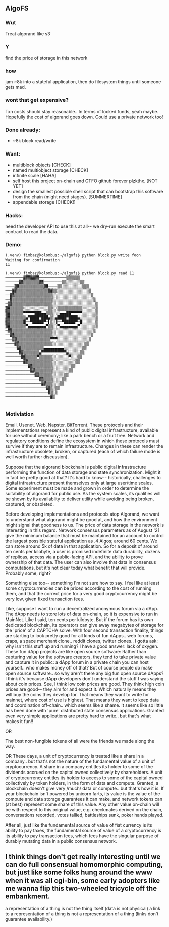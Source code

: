 ## AlgoFS
### Wut

Treat algorand like s3
### Y
find the price of storage in this network
### how
jam ~8k into a stateful application, then do filesystem things until someone gets mad.
### wont that get expensive?
Txn costs should stay reasonable.. In terms of locked funds, yeah maybe.  Hopefully the cost of algorand goes down.  Could use a private network too!
### Done already:
* ~8k block read/write
### Want:
* multiblock objects [CHECK]
* named multiobject storage [CHECK]
* infinite scale [HAHA]
* self host this project on-chain and GTFO github forever plzkthx. [NOT YET]
* design the smallest possible shell script that can bootstrap this software from the chain (might need stages). [SUMMERTIME]
* appendable storage [CHECK!]

### Hacks:
need the developer API to use this at all-- we dry-run execute the smart contract to read the data.

### Demo:
```
(.venv) fimbaz@kolombus:~/algofs$ python block.py write foon                                                                                                                                                                                                                                 
Waiting for confirmation                                               
11 

(.venv) fimbaz@kolombus:~/algofs$ python block.py read 11                                                                                                                                                                                                                                    
────────▓▓▓▓▓▓▓────────────▒▒▒▒▒▒                                      
──────▓▓▒▒▒▒▒▒▒▓▓────────▒▒░░░░░░▒▒                                    
────▓▓▒▒▒▒▒▒▒▒▒▒▒▓▓────▒▒░░░░░░░░░▒▒▒                                  
───▓▓▒▒▒▒▒▒▒▒▒▒▒▒▒▒▓▓▒▒░░░░░░░░░░░░░░▒                                 
──▓▓▒▒▒▒▒▒▒▒▒▒▒▒▒▒▒▒▒░░░░░░░░░░░░░░░░░▒                                
──▓▒▒▒▒▒▒▒▒▒▒▒▒▒▒▒▒▒▒░░░░░░░░░░░░░░░░░░▒                               
─▓▓▒▒▒▒▒▒▒▒▒▒▒▒▒▒▒▒▒▒░░░░░░░░░░░░░░░░░░░▒                              
▓▓▒▒▒▒▒▒░░░░░░░░░░░▒▒░░▒▒▒▒▒▒▒▒▒▒▒░░░░░░▒                              
▓▓▒▒▒▒▒▒▀▀▀▀▀███▄▄▒▒▒░░░▄▄▄██▀▀▀▀▀░░░░░░▒                              
▓▓▒▒▒▒▒▒▒▄▀████▀███▄▒░▄████▀████▄░░░░░░░▒                              
▓▓▒▒▒▒▒▒█──▀█████▀─▌▒░▐──▀█████▀─█░░░░░░▒                              
▓▓▒▒▒▒▒▒▒▀▄▄▄▄▄▄▄▄▀▒▒░░▀▄▄▄▄▄▄▄▄▀░░░░░░░▒                              
─▓▓▒▒▒▒▒▒▒▒▒▒▒▒▒▒▒▒▒▒░░░░░░░░░░░░░░░░░░▒                               
──▓▓▒▒▒▒▒▒▒▒▒▒▒▒▒▒▒▒▒░░░░░░░░░░░░░░░░░▒                                
───▓▓▒▒▒▒▒▒▒▒▒▒▒▒▒▒▒▀▀▀░░░░░░░░░░░░░░▒                                 
────▓▓▒▒▒▒▒▒▒▒▒▒▒▒▒▒▒░░░░░░░░░░░░░░▒▒                                  
─────▓▓▒▒▒▒▒▒▒▒▒▒▄▄▄▄▄▄▄▄▄░░░░░░░░▒▒                                   
──────▓▓▒▒▒▒▒▒▒▄▀▀▀▀▀▀▀▀▀▀▀▄░░░░░▒▒                                    
───────▓▓▒▒▒▒▒▀▒▒▒▒▒▒░░░░░░░▀░░░▒▒                                     
────────▓▓▒▒▒▒▒▒▒▒▒▒▒░░░░░░░░░░▒▒                                      
──────────▓▓▒▒▒▒▒▒▒▒▒░░░░░░░░▒▒                                        
───────────▓▓▒▒▒▒▒▒▒▒░░░░░░░▒▒                                         
─────────────▓▓▒▒▒▒▒▒░░░░░▒▒                                           
───────────────▓▓▒▒▒▒░░░░▒▒                                            
────────────────▓▓▒▒▒░░░▒▒                                             
──────────────────▓▓▒░▒▒                                               
───────────────────▓▒░▒                                                
────────────────────▓▒                                                 


```

### Motiviation
Email.  Usenet. Web.  Napster.  BitTorrent.   These protocols and their implementations represent a kind of public digital infrastructure, available for use without ceremony; like a park bench or a fruit tree.  Network and regulatory conditions define the ecosystem in which these protocols must survive if they are to remain infrastructure.   Changes in these can render the infrastructure obsolete, broken, or captured (each of which failure mode is well worth further discussion).

Suppose that the algorand blockchain is public digital infrastructure performing the function of data storage and state synchronization.  Might it in fact be pretty good at that?  It's hard to know-- historically, challenges to digital infrastructure present themselves only at large user/time scales.  Some experiment must be made and grown in order to determine the suitability of algorand for public use.  As the system scales, its qualities will be shown by its availablity to deliver utility while avoiding being broken, captured, or obsoleted.

Before developing implementations and protocols atop Algorand, we want to understand what algorand might be good at, and how the environment might signal that goodness to us.  The price of data storage in the network is interesting in this regard.  Network consensus parameters as of August '21 give the minimum balance that must be maintained for an account to control the largest possible stateful application as .4 Algos; around 60 cents.  We can store around 5k of data in that application.  So for a deposit of around ten cents per kilobyte, a user is promised indefinite data durability, dozens of replicas, access via a public-facing API, and the ability to prove ownership of that data.  The user can also involve that data in consensus computations, but it's not clear today what benefit that will provide.  Probably some, right?

Something else too-- something I'm not sure how to say.  I feel like at least some cryptocurrencies can be priced according to the cost of running them, and that the correct price for a very good cryptocurrency might be very low, given fixed transaction fees. 

Like, suppose I want to run a decentralized anonymous forum via a dApp.  The dApp needs to store lots of data on-chain, so it is expensive to run in MainNet.  Like I said, ten cents per kilobyte.  But if the forum has its own dedicated blockchain, its operators can give away megabytes of storage for the 'price' of a CAPTCHA solve.  With four second transaction finality, things are starting to look pretty good for all kinds of fun dApps.. web forums, craps, a space merchant clone.. reddit clones, twitter clones.. I gotta ask: why isn't this stuff up and running?  I have a good answer: lack of oxygen.  These fun dApp projects are like open source software:  Rather than capturing value for the software creators, they tend to take private value and capture it in public: a dApp forum in a private chain you can host yourself.. who makes money off of that?   But of course people do make open source software.. so why aren't there any big fun open source dApps?  I think it's because dApp developers don't understand the stuff I was saying about coin prices.  See, I think low coin prices are good. They think high coin prices are good-- they aim for and expect it.  Which naturally means they will buy the coins they develop for.  That means they want to write for mainnet, where cost of use is highest.  That means they want to keep data and coordination off-chain.. which seems like a shame.  It seems like so little has been done with 'pure' distributed state consensus applications.  Granted even very simple applications are pretty hard to write.. but that's what makes it fun!!

OR 

The best non-fungible tokens of all were the friends we made along the way.

OR 
These days, a unit of cryptocurrency is treated like a share in a company.. but that's not the nature of the fundamental value of a unit of cryptocurrency. A share in a company entitles its holder to some of the dividends accrued on the capital owned collectively by shareholders.  A unit of cryptocurrency entitles its holder to access to some of the capital owned collectively by token holders, in the form of data and compute.  Granted, a blockchain doesn't give very /much/ data or compute.. but that's how it is.  If your blockchain isn't powered by unicorn farts, its value is the value of the compute and data storage guarantees it can make, and network tokens can (at best) represent some share of this value.  Any other value on-chain will be with respect to this original value, e.g. checkmates derived on the chain, conversations recorded, votes tallied, battleships sunk, poker hands played.

After all, just like the fundamental source of value of fiat currency is its ability to pay taxes, the fundamental source of value of a cryptocurrency is its ability to pay transaction fees, which fees have the singular purpose of durably mutating data in a public consensus network.

I think things don't get really interesting until we can do full consensual homomorphic computing, but just like some folks hung around the www when it was all cgi-bin, some early adopters like me wanna flip this two-wheeled tricycle off the embankment.
-

a representation of a thing is not the thing itself (data is not physical)
a link to a representation of a thing is not a representation of a thing (links don't guarantee availability.)